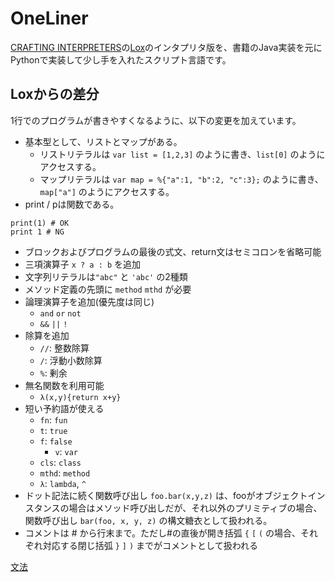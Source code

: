# OneLiner

[CRAFTING INTERPRETERS](https://craftinginterpreters.com)の[Lox](https://craftinginterpreters.com/the-lox-language.html)のインタプリタ版を、書籍のJava実装を元にPythonで実装して少し手を入れたスクリプト言語です。

## Loxからの差分
1行でのプログラムが書きやすくなるように、以下の変更を加えています。

- 基本型として、リストとマップがある。
  - リストリテラルは `var list = [1,2,3]` のように書き、`list[0]` のようにアクセスする。
  - マップリテラルは `var map = %{"a":1, "b":2, "c":3};` のように書き、`map["a"]` のようにアクセスする。
- print / pは関数である。
```
print(1) # OK
print 1 # NG
```
- ブロックおよびプログラムの最後の式文、return文はセミコロンを省略可能
- 三項演算子 `x ? a : b` を追加
- 文字列リテラルは`"abc"` と `'abc'` の2種類
- メソッド定義の先頭に `method` `mthd` が必要
- 論理演算子を追加(優先度は同じ)
  - `and` `or` `not`
  - `&&` `||` `!`
- 除算を追加
  - `//`: 整数除算
  - `/`: 浮動小数除算
  - `%`: 剰余
- 無名関数を利用可能
  - `λ(x,y){return x+y}`
- 短い予約語が使える
  - `fn`: `fun`
  - `t`: `true`
  - `f`: `false`
    - `v`: `var`
  - `cls`: `class`
  - `mthd`: `method`
  - `λ`: `lambda`, `^`
- ドット記法に続く関数呼び出し `foo.bar(x,y,z)` は、fooがオブジェクトインスタンスの場合はメソッド呼び出しだが、それ以外のプリミティブの場合、 関数呼び出し `bar(foo, x, y, z)` の構文糖衣として扱われる。
- コメントは # から行末まで。ただし#の直後が開き括弧 `{` `[` `(` の場合、それぞれ対応する閉じ括弧 `}` `]` `)` までがコメントとして扱われる


[文法](./grammar.md)